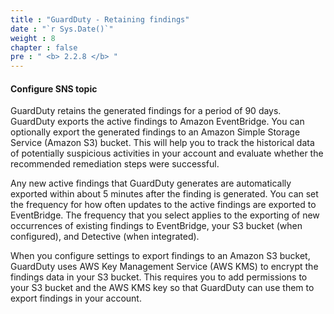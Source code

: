 ```yaml
---
title : "GuardDuty - Retaining findings"
date : "`r Sys.Date()`"
weight : 8
chapter : false
pre : " <b> 2.2.8 </b> "
---
```


#### Configure SNS topic

GuardDuty retains the generated findings for a period of 90 days. GuardDuty exports the active findings to Amazon EventBridge. You can optionally export the generated findings to an Amazon Simple Storage Service (Amazon S3) bucket. This will help you to track the historical data of potentially suspicious activities in your account and evaluate whether the recommended remediation steps were successful.

Any new active findings that GuardDuty generates are automatically exported within about 5 minutes after the finding is generated. You can set the frequency for how often updates to the active findings are exported to EventBridge. The frequency that you select applies to the exporting of new occurrences of existing findings to EventBridge, your S3 bucket (when configured), and Detective (when integrated).

When you configure settings to export findings to an Amazon S3 bucket, GuardDuty uses AWS Key Management Service (AWS KMS) to encrypt the findings data in your S3 bucket. This requires you to add permissions to your S3 bucket and the AWS KMS key so that GuardDuty can use them to export findings in your account.